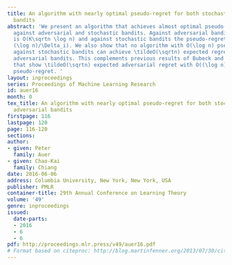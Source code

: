 ```yaml
---
title: An algorithm with nearly optimal pseudo-regret for both stochastic and adversarial
  bandits
abstract: 'We present an algorithm that achieves almost optimal pseudo-regret bounds
  against adversarial and stochastic bandits. Against adversarial bandits the pseudo-regret
  is O(K\sqrtn \log n) and against stochastic bandits the pseudo-regret is O(\sum_i
  (\log n)/\Delta_i). We also show that no algorithm with O(\log n) pseudo-regret
  against stochastic bandits can achieve \tildeO(\sqrtn) expected regret against adaptive
  adversarial bandits. This complements previous results of Bubeck and Slivkins (2012)
  that show \tildeO(\sqrtn) expected adversarial regret with O((\log n)^2) stochastic
  pseudo-regret. '
layout: inproceedings
series: Proceedings of Machine Learning Research
id: auer16
month: 0
tex_title: An algorithm with nearly optimal pseudo-regret for both stochastic and
  adversarial bandits
firstpage: 116
lastpage: 120
page: 116-120
sections: 
author:
- given: Peter
  family: Auer
- given: Chao-Kai
  family: Chiang
date: 2016-06-06
address: Columbia University, New York, New York, USA
publisher: PMLR
container-title: 29th Annual Conference on Learning Theory
volume: '49'
genre: inproceedings
issued:
  date-parts:
  - 2016
  - 6
  - 6
pdf: http://proceedings.mlr.press/v49/auer16.pdf
# Format based on citeproc: http://blog.martinfenner.org/2013/07/30/citeproc-yaml-for-bibliographies/
---
```

